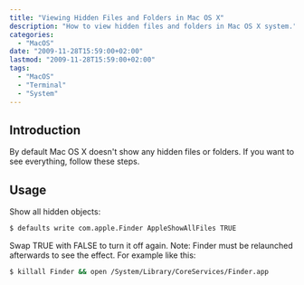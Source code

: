 ```yaml
---
title: "Viewing Hidden Files and Folders in Mac OS X"
description: "How to view hidden files and folders in Mac OS X system."
categories:
  - "MacOS"
date: "2009-11-28T15:59:00+02:00"
lastmod: "2009-11-28T15:59:00+02:00"
tags:
  - "MacOS"
  - "Terminal"
  - "System"
---
```


## Introduction

By default Mac OS X doesn't show any hidden files or folders. If you want to see everything, follow these steps.

## Usage

Show all hidden objects:

```bash
$ defaults write com.apple.Finder AppleShowAllFiles TRUE
```

Swap TRUE with FALSE to turn it off again. Note: Finder must be relaunched afterwards to see the effect. For example like this:

```bash
$ killall Finder && open /System/Library/CoreServices/Finder.app
```
